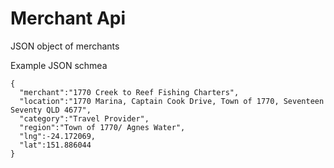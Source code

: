 # Merchant Api
JSON object of merchants

Example JSON schmea

```
{
  "merchant":"1770 Creek to Reef Fishing Charters",
  "location":"1770 Marina, Captain Cook Drive, Town of 1770, Seventeen Seventy QLD 4677",
  "category":"Travel Provider",
  "region":"Town of 1770/ Agnes Water",
  "lng":-24.172069,
  "lat":151.886044
}
```
